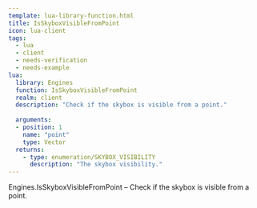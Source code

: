 ```yaml
---
template: lua-library-function.html
title: IsSkyboxVisibleFromPoint
icon: lua-client
tags:
  - lua
  - client
  - needs-verification
  - needs-example
lua:
  library: Engines
  function: IsSkyboxVisibleFromPoint
  realm: client
  description: "Check if the skybox is visible from a point."
  
  arguments:
  - position: 1
    name: "point"
    type: Vector
  returns:
    - type: enumeration/SKYBOX_VISIBILITY
      description: "The skybox visibility."
---
```


<div class="lua__search__keywords">
Engines.IsSkyboxVisibleFromPoint &#x2013; Check if the skybox is visible from a point.
</div>
